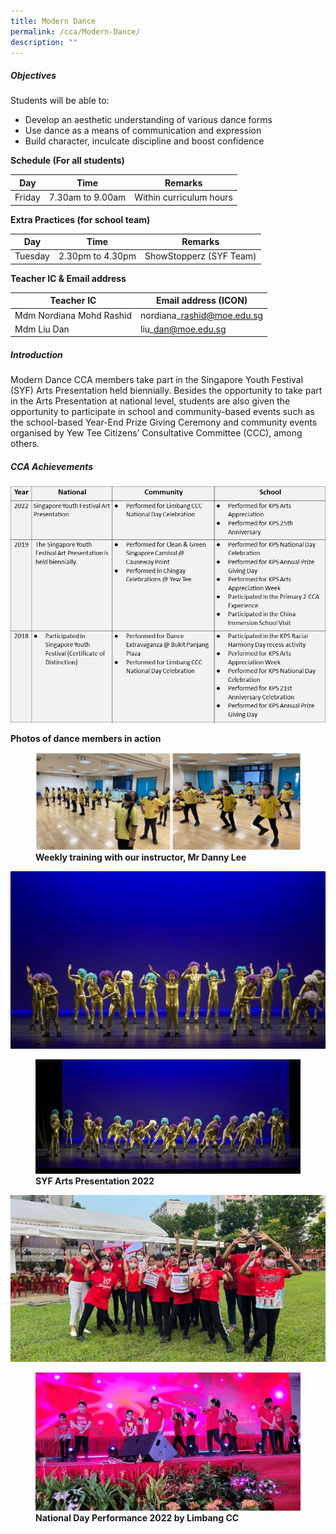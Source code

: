 ```yaml
---
title: Modern Dance
permalink: /cca/Modern-Dance/
description: ""
---
```

##### **Objectives**

  
Students will be able to:  
  

*   Develop an aesthetic understanding of various dance forms
*   Use dance as a means of communication and expression
*   Build character, inculcate discipline and boost confidence

  

**Schedule (For all students)**

| Day | Time | Remarks |
| --- | --- | --- |
| Friday | 7.30am to 9.00am | Within curriculum hours |

**Extra Practices (for school team)**

| Day | Time | Remarks |
| --- | --- | --- |
| Tuesday | 2.30pm to 4.30pm | ShowStopperz (SYF Team) |

  

**Teacher IC & Email address**

  

| Teacher IC | Email address (ICON) |
| --- | --- |
| Mdm Nordiana Mohd Rashid | nordiana\_rashid@moe.edu.sg |
| Mdm Liu Dan | liu\_dan@moe.edu.sg |

  

##### **Introduction**

  

Modern Dance CCA members take part in the Singapore Youth Festival (SYF) Arts Presentation held biennially. Besides the opportunity to take part in the Arts Presentation at national level, students are also given the opportunity to participate in school and community-based events such as the school-based Year-End Prize Giving Ceremony and community events organised by Yew Tee Citizens’ Consultative Committee (CCC), among others.

##### **CCA Achievements**

![](/images/Our%20Curriculum/Departments/CCA/Modern%20Dance/M1.jpg)
  

**Photos of dance members in action**


<figure>

<img src="/images/Our%20Curriculum/Departments/CCA/Modern%20Dance/M2.png">

<figcaption> <strong> Weekly training with our instructor, Mr Danny Lee </strong> </figcaption>

</figure>

![](/images/Our%20Curriculum/Departments/CCA/Modern%20Dance/M3.jpg)

<figure>

<img src="/images/Our%20Curriculum/Departments/CCA/Modern%20Dance/M4.jpg">

<figcaption> <strong> SYF Arts Presentation 2022 </strong> </figcaption>

</figure>

![](/images/Our%20Curriculum/Departments/CCA/Modern%20Dance/M5.jpg)

<figure>

<img src="/images/Our%20Curriculum/Departments/CCA/Modern%20Dance/M6.jpg">

<figcaption> <strong> National Day Performance 2022 by Limbang CC </strong> </figcaption>

</figure>


